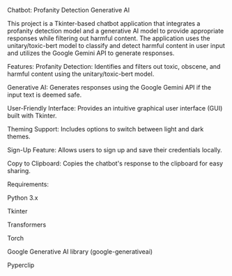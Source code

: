 Chatbot: Profanity Detection Generative AI

This project is a Tkinter-based chatbot application that integrates a profanity detection model and a generative AI model to provide appropriate responses while filtering out harmful content. The application uses the unitary/toxic-bert model to classify and detect harmful content in user input and utilizes the Google Gemini API to generate responses.

Features:
Profanity Detection: Identifies and filters out toxic, obscene, and harmful content using the unitary/toxic-bert model.

Generative AI: Generates responses using the Google Gemini API if the input text is deemed safe.

User-Friendly Interface: Provides an intuitive graphical user interface (GUI) built with Tkinter.

Theming Support: Includes options to switch between light and dark themes.

Sign-Up Feature: Allows users to sign up and save their credentials locally.

Copy to Clipboard: Copies the chatbot's response to the clipboard for easy sharing.


Requirements:

Python 3.x

Tkinter

Transformers

Torch

Google Generative AI library (google-generativeai)

Pyperclip
